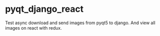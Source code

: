 # pyqt_django_react
Test async download and send images from pyqt5 to django. And view all images on react with redux.
